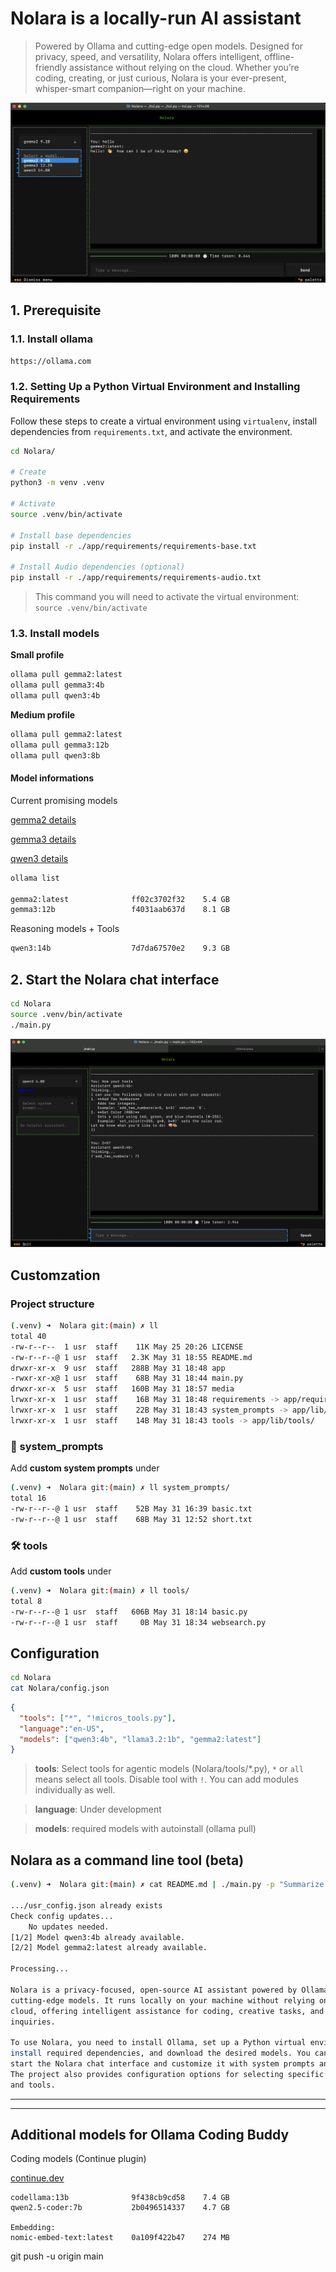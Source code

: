 # Nolara is a locally-run AI assistant

> Powered by Ollama and cutting-edge open models. Designed for privacy, speed, and versatility, Nolara offers intelligent, offline-friendly assistance without relying on the cloud. Whether you’re coding, creating, or just curious, Nolara is your ever-present, whisper-smart companion—right on your machine.

![NolaraTUI](./media/NolaraTUI.png?raw=true)

## 1. Prerequisite

### 1.1. Install ollama

```bash
https://ollama.com
```

### 1.2. Setting Up a Python Virtual Environment and Installing Requirements

Follow these steps to create a virtual environment using `virtualenv`, install dependencies from `requirements.txt`, and activate the environment.

```bash
cd Nolara/

# Create
python3 -m venv .venv

# Activate
source .venv/bin/activate

# Install base dependencies
pip install -r ./app/requirements/requirements-base.txt

# Install Audio dependencies (optional)
pip install -r ./app/requirements/requirements-audio.txt
```


> This command you will need to activate the virtual environment: `source .venv/bin/activate`


### 1.3. Install models

**Small profile**

```bash
ollama pull gemma2:latest
ollama pull gemma3:4b
ollama pull qwen3:4b
```

**Medium profile**

```bash
ollama pull gemma2:latest
ollama pull gemma3:12b
ollama pull qwen3:8b
```


#### Model informations

Current promising models

[gemma2 details](https://ollama.com/library/gemma2)

[gemma3 details](https://ollama.com/library/gemma3)

[qwen3 details](https://ollama.com/library/qwen3)

```bash
ollama list

gemma2:latest              ff02c3702f32    5.4 GB
gemma3:12b                 f4031aab637d    8.1 GB
```

Reasoning models + Tools

```bash
qwen3:14b                  7d7da67570e2    9.3 GB
```

## 2. Start the Nolara chat interface

```bash
cd Nolara
source .venv/bin/activate
./main.py
```

![NolaraTUI2](./media/NolaraTUI2.png?raw=true)

## Customzation

### Project structure

```bash
(.venv) ➜  Nolara git:(main) ✗ ll
total 40
-rw-r--r--  1 usr  staff    11K May 25 20:26 LICENSE
-rw-r--r--@ 1 usr  staff   2.3K May 31 18:55 README.md
drwxr-xr-x  9 usr  staff   288B May 31 18:48 app
-rwxr-xr-x@ 1 usr  staff    68B May 31 18:44 main.py
drwxr-xr-x  5 usr  staff   160B May 31 18:57 media
lrwxr-xr-x  1 usr  staff    16B May 31 18:48 requirements -> app/requirements
lrwxr-xr-x  1 usr  staff    22B May 31 18:43 system_prompts -> app/lib/system_prompts
lrwxr-xr-x  1 usr  staff    14B May 31 18:43 tools -> app/lib/tools/
```

### 💬 system_prompts

Add **custom system prompts** under

```bash
(.venv) ➜  Nolara git:(main) ✗ ll system_prompts/
total 16
-rw-r--r--@ 1 usr  staff    52B May 31 16:39 basic.txt
-rw-r--r--@ 1 usr  staff    68B May 31 12:52 short.txt
```

### 🛠️ tools

Add **custom tools** under

```bash
(.venv) ➜  Nolara git:(main) ✗ ll tools/
total 8
-rw-r--r--@ 1 usr  staff   606B May 31 18:14 basic.py
-rw-r--r--@ 1 usr  staff     0B May 31 18:34 websearch.py
```

## Configuration

```bash
cd Nolara
cat Nolara/config.json
```

```json
{
  "tools": ["*", "!micros_tools.py"],
  "language":"en-US",
  "models": ["qwen3:4b", "llama3.2:1b", "gemma2:latest"]
}
```

> **tools**: Select tools for agentic models (Nolara/tools/*.py), `*` or `all` means select all tools. Disable tool with `!`. You can add modules individually as well.

> **language**: Under development

> **models**: required models with autoinstall (ollama pull)

## Nolara as a command line tool (beta)

```bash
(.venv) ➜  Nolara git:(main) ✗ cat README.md | ./main.py -p "Summarize the content in few sentences"

.../usr_config.json already exists
Check config updates...
	No updates needed.
[1/2] Model qwen3:4b already available.
[2/2] Model gemma2:latest already available.

Processing...

Nolara is a privacy-focused, open-source AI assistant powered by Ollama and
cutting-edge models. It runs locally on your machine without relying on the
cloud, offering intelligent assistance for coding, creative tasks, and general
inquiries.

To use Nolara, you need to install Ollama, set up a Python virtual environment,
install required dependencies, and download the desired models. You can then
start the Nolara chat interface and customize it with system prompts and tools.
The project also provides configuration options for selecting specific models
and tools.
```

---------------------------------------------------------------
---------------------------------------------------------------

## Additional models for Ollama Coding Buddy

Coding models (Continue plugin)

[continue.dev](https://docs.continue.dev/customize/model-providers/ollama/)

```
codellama:13b              9f438cb9cd58    7.4 GB
qwen2.5-coder:7b           2b0496514337    4.7 GB

Embedding:
nomic-embed-text:latest    0a109f422b47    274 MB
```

git push -u origin main

